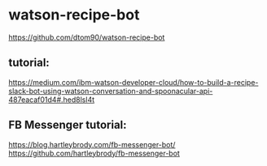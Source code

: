 # watson-recipe-bot
https://github.com/dtom90/watson-recipe-bot

## tutorial:
https://medium.com/ibm-watson-developer-cloud/how-to-build-a-recipe-slack-bot-using-watson-conversation-and-spoonacular-api-487eacaf01d4#.hed8lsl4t

## FB Messenger tutorial:
https://blog.hartleybrody.com/fb-messenger-bot/
https://github.com/hartleybrody/fb-messenger-bot